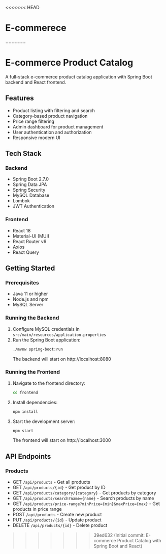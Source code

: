 <<<<<<< HEAD
# E-commerece
=======
# E-commerce Product Catalog

A full-stack e-commerce product catalog application with Spring Boot backend and React frontend.

## Features

- Product listing with filtering and search
- Category-based product navigation
- Price range filtering
- Admin dashboard for product management
- User authentication and authorization
- Responsive modern UI

## Tech Stack

### Backend
- Spring Boot 2.7.0
- Spring Data JPA
- Spring Security
- MySQL Database
- Lombok
- JWT Authentication

### Frontend
- React 18
- Material-UI (MUI)
- React Router v6
- Axios
- React Query

## Getting Started

### Prerequisites
- Java 11 or higher
- Node.js and npm
- MySQL Server

### Running the Backend
1. Configure MySQL credentials in `src/main/resources/application.properties`
2. Run the Spring Boot application:
   ```bash
   ./mvnw spring-boot:run
   ```
   The backend will start on http://localhost:8080

### Running the Frontend
1. Navigate to the frontend directory:
   ```bash
   cd frontend
   ```
2. Install dependencies:
   ```bash
   npm install
   ```
3. Start the development server:
   ```bash
   npm start
   ```
   The frontend will start on http://localhost:3000

## API Endpoints

### Products
- GET `/api/products` - Get all products
- GET `/api/products/{id}` - Get product by ID
- GET `/api/products/category/{category}` - Get products by category
- GET `/api/products/search?name={name}` - Search products by name
- GET `/api/products/price-range?minPrice={min}&maxPrice={max}` - Get products in price range
- POST `/api/products` - Create new product
- PUT `/api/products/{id}` - Update product
- DELETE `/api/products/{id}` - Delete product
>>>>>>> 39ed632 (Initial commit: E-commerce Product Catalog with Spring Boot and React)
